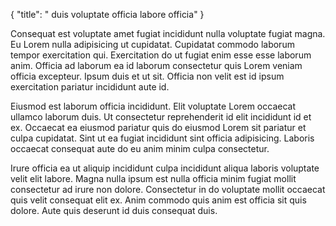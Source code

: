 {
  "title": " duis voluptate officia labore officia"
}

Consequat est voluptate amet fugiat incididunt nulla voluptate fugiat magna. Eu Lorem nulla adipisicing ut cupidatat. Cupidatat commodo laborum tempor exercitation qui. Exercitation do ut fugiat enim esse esse laborum anim. Officia ad laborum ea id laborum consectetur quis Lorem veniam officia excepteur. Ipsum duis et ut sit. Officia non velit est id ipsum exercitation pariatur incididunt aute id.

Eiusmod est laborum officia incididunt. Elit voluptate Lorem occaecat ullamco laborum duis. Ut consectetur reprehenderit id elit incididunt id et ex. Occaecat ea eiusmod pariatur quis do eiusmod Lorem sit pariatur et culpa cupidatat. Sint ut ea fugiat incididunt sint officia adipisicing. Laboris occaecat consequat aute do eu anim minim culpa consectetur.

Irure officia ea ut aliquip incididunt culpa incididunt aliqua laboris voluptate velit elit labore. Magna nulla ipsum est nulla officia minim fugiat mollit consectetur ad irure non dolore. Consectetur in do voluptate mollit occaecat quis velit consequat elit ex. Anim commodo quis anim est officia sit quis dolore. Aute quis deserunt id duis consequat duis.